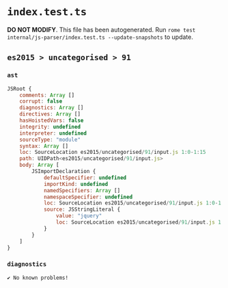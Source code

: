 # `index.test.ts`

**DO NOT MODIFY**. This file has been autogenerated. Run `rome test internal/js-parser/index.test.ts --update-snapshots` to update.

## `es2015 > uncategorised > 91`

### `ast`

```javascript
JSRoot {
	comments: Array []
	corrupt: false
	diagnostics: Array []
	directives: Array []
	hasHoistedVars: false
	integrity: undefined
	interpreter: undefined
	sourceType: "module"
	syntax: Array []
	loc: SourceLocation es2015/uncategorised/91/input.js 1:0-1:15
	path: UIDPath<es2015/uncategorised/91/input.js>
	body: Array [
		JSImportDeclaration {
			defaultSpecifier: undefined
			importKind: undefined
			namedSpecifiers: Array []
			namespaceSpecifier: undefined
			loc: SourceLocation es2015/uncategorised/91/input.js 1:0-1:15
			source: JSStringLiteral {
				value: "jquery"
				loc: SourceLocation es2015/uncategorised/91/input.js 1:7-1:15
			}
		}
	]
}
```

### `diagnostics`

```
✔ No known problems!

```
